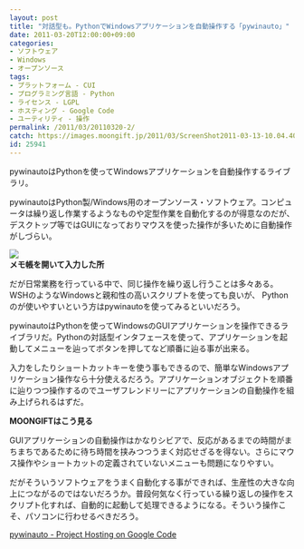 ```yaml
---
layout: post
title: "対話型も。PythonでWindowsアプリケーションを自動操作する「pywinauto」"
date: 2011-03-20T12:00:00+09:00
categories:
- ソフトウェア
- Windows
- オープンソース
tags: 
- プラットフォーム - CUI
- プログラミング言語 - Python
- ライセンス - LGPL
- ホスティング - Google Code
- ユーティリティ - 操作
permalink: /2011/03/20110320-2/
catch: https://images.moongift.jp/2011/03/ScreenShot2011-03-13-10.04.40_thumb.png
id: 25941
---
```

pywinautoはPythonを使ってWindowsアプリケーションを自動操作するライブラリ。

  

pywinautoはPython製/Windows用のオープンソース・ソフトウェア。コンピュータは繰り返し作業するようなものや定型作業を自動化するのが得意なのだが、デスクトップ等ではGUIになっておりマウスを使った操作が多いために自動操作がしづらい。

  

![](https://images.moongift.jp/2011/03/ScreenShot2011-03-13-10.04.40_thumb.png)  
**メモ帳を開いて入力した所**

  

だが日常業務を行っている中で、同じ操作を繰り返し行うことは多々ある。WSHのようなWindowsと親和性の高いスクリプトを使っても良いが、 Pythonのが使いやすいという方はpywinautoを使ってみるといいだろう。

  
<!--more-->  

pywinautoはPythonを使ってWindowsのGUIアプリケーションを操作できるライブラリだ。Pythonの対話型インタフェースを使って、アプリケーションを起動してメニューを辿ってボタンを押してなど順番に辿る事が出来る。

  

入力をしたりショートカットキーを使う事もできるので、簡単なWindowsアプリケーション操作なら十分使えるだろう。アプリケーションオブジェクトを順番に辿りつつ操作するのでユーザフレンドリーにアプリケーションの自動操作を組み上げられるはずだ。

  
  
  

**MOONGIFTはこう見る**

  

GUIアプリケーションの自動操作はかなりシビアで、反応があるまでの時間がまちまちであるために待ち時間を挟みつつうまく対応せざるを得ない。さらにマウス操作やショートカットの定義されていないメニューも問題になりやすい。

  

だがそういうソフトウェアをうまく自動化する事ができれば、生産性の大きな向上につながるのではないだろうか。普段何気なく行っている繰り返しの操作をスクリプト化すれば、自動的に起動して処理できるようになる。そういう操作こそ、パソコンに行わせるべきだろう。

  

[pywinauto - Project Hosting on Google Code](http://code.google.com/p/pywinauto/)

